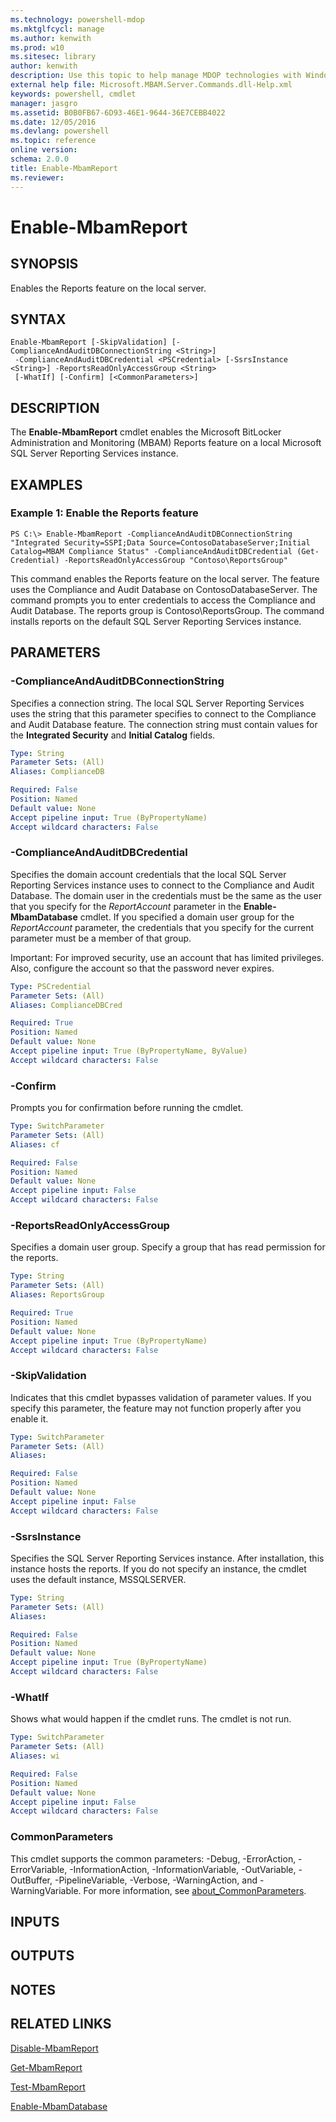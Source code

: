 ```yaml
---
ms.technology: powershell-mdop
ms.mktglfcycl: manage
ms.author: kenwith
ms.prod: w10
ms.sitesec: library
author: kenwith
description: Use this topic to help manage MDOP technologies with Windows PowerShell.
external help file: Microsoft.MBAM.Server.Commands.dll-Help.xml
keywords: powershell, cmdlet
manager: jasgro 
ms.assetid: B0B0FB67-6D93-46E1-9644-36E7CEBB4022
ms.date: 12/05/2016
ms.devlang: powershell
ms.topic: reference
online version: 
schema: 2.0.0
title: Enable-MbamReport
ms.reviewer:
---
```


# Enable-MbamReport

## SYNOPSIS
Enables the Reports feature on the local server.

## SYNTAX

```
Enable-MbamReport [-SkipValidation] [-ComplianceAndAuditDBConnectionString <String>]
 -ComplianceAndAuditDBCredential <PSCredential> [-SsrsInstance <String>] -ReportsReadOnlyAccessGroup <String>
 [-WhatIf] [-Confirm] [<CommonParameters>]
```

## DESCRIPTION
The **Enable-MbamReport** cmdlet enables the Microsoft BitLocker Administration and Monitoring (MBAM) Reports feature on a local Microsoft SQL Server Reporting Services instance.

## EXAMPLES

### Example 1: Enable the Reports feature
```
PS C:\> Enable-MbamReport -ComplianceAndAuditDBConnectionString "Integrated Security=SSPI;Data Source=ContosoDatabaseServer;Initial Catalog=MBAM Compliance Status" -ComplianceAndAuditDBCredential (Get-Credential) -ReportsReadOnlyAccessGroup "Contoso\ReportsGroup"
```

This command enables the Reports feature on the local server.
The feature uses the Compliance and Audit Database on ContosoDatabaseServer.
The command prompts you to enter credentials to access the Compliance and Audit Database.
The reports group is Contoso\ReportsGroup.
The command installs reports on the default SQL Server Reporting Services instance.

## PARAMETERS

### -ComplianceAndAuditDBConnectionString
Specifies a connection string.
The local SQL Server Reporting Services uses the string that this parameter specifies to connect to the Compliance and Audit Database feature.
The connection string must contain values for the **Integrated Security** and **Initial Catalog** fields.

```yaml
Type: String
Parameter Sets: (All)
Aliases: ComplianceDB

Required: False
Position: Named
Default value: None
Accept pipeline input: True (ByPropertyName)
Accept wildcard characters: False
```

### -ComplianceAndAuditDBCredential
Specifies the domain account credentials that the local SQL Server Reporting Services instance uses to connect to the Compliance and Audit Database.
The domain user in the credentials must be the same as the user that you specify for the *ReportAccount* parameter in the **Enable-MbamDatabase** cmdlet.
If you specified a domain user group for the *ReportAccount* parameter, the credentials that you specify for the current parameter must be a member of that group.

Important: For improved security, use an account that has limited privileges.
Also, configure the account so that the password never expires.

```yaml
Type: PSCredential
Parameter Sets: (All)
Aliases: ComplianceDBCred

Required: True
Position: Named
Default value: None
Accept pipeline input: True (ByPropertyName, ByValue)
Accept wildcard characters: False
```

### -Confirm
Prompts you for confirmation before running the cmdlet.

```yaml
Type: SwitchParameter
Parameter Sets: (All)
Aliases: cf

Required: False
Position: Named
Default value: None
Accept pipeline input: False
Accept wildcard characters: False
```

### -ReportsReadOnlyAccessGroup
Specifies a domain user group.
Specify a group that has read permission for the reports.

```yaml
Type: String
Parameter Sets: (All)
Aliases: ReportsGroup

Required: True
Position: Named
Default value: None
Accept pipeline input: True (ByPropertyName)
Accept wildcard characters: False
```

### -SkipValidation
Indicates that this cmdlet bypasses validation of parameter values.
If you specify this parameter, the feature may not function properly after you enable it.

```yaml
Type: SwitchParameter
Parameter Sets: (All)
Aliases: 

Required: False
Position: Named
Default value: None
Accept pipeline input: False
Accept wildcard characters: False
```

### -SsrsInstance
Specifies the SQL Server Reporting Services instance.
After installation, this instance hosts the reports.
If you do not specify an instance, the cmdlet uses the default instance, MSSQLSERVER.

```yaml
Type: String
Parameter Sets: (All)
Aliases: 

Required: False
Position: Named
Default value: None
Accept pipeline input: True (ByPropertyName)
Accept wildcard characters: False
```

### -WhatIf
Shows what would happen if the cmdlet runs. The cmdlet is not run.

```yaml
Type: SwitchParameter
Parameter Sets: (All)
Aliases: wi

Required: False
Position: Named
Default value: None
Accept pipeline input: False
Accept wildcard characters: False
```

### CommonParameters
This cmdlet supports the common parameters: -Debug, -ErrorAction, -ErrorVariable, -InformationAction, -InformationVariable, -OutVariable, -OutBuffer, -PipelineVariable, -Verbose, -WarningAction, and -WarningVariable. For more information, see [about_CommonParameters](http://go.microsoft.com/fwlink/?LinkID=113216).

## INPUTS

## OUTPUTS

## NOTES

## RELATED LINKS

[Disable-MbamReport](disable-mbamreport.md)

[Get-MbamReport](get-mbamreport.md)

[Test-MbamReport](test-mbamreport.md)

[Enable-MbamDatabase](enable-mbamdatabase.md)


